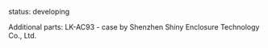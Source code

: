 status: developing

Additional parts:
LK-AC93 - case by Shenzhen Shiny Enclosure Technology Co., Ltd.
